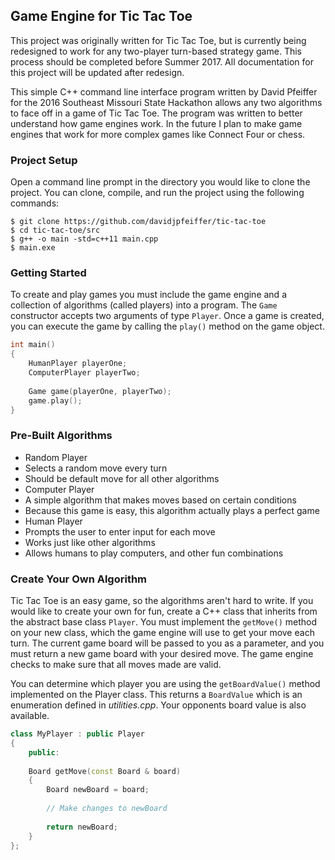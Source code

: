 ## Game Engine for Tic Tac Toe

This project was originally written for Tic Tac Toe, but is currently being redesigned to work for any two-player turn-based strategy game. This process should be completed before Summer 2017. All documentation for this project will be updated after redesign.

This simple C++ command line interface program written by David Pfeiffer for the 2016 Southeast Missouri State Hackathon allows any two algorithms to face off in a game of Tic Tac Toe. The program was written to better understand how game engines work. In the future I plan to make game engines that work for more complex games like Connect Four or chess.

### Project Setup

Open a command line prompt in the directory you would like to clone the project. You can clone, compile, and run the project using the following commands:
```
$ git clone https://github.com/davidjpfeiffer/tic-tac-toe
$ cd tic-tac-toe/src
$ g++ -o main -std=c++11 main.cpp
$ main.exe
```

### Getting Started

To create and play games you must include the game engine and a collection of algorithms (called players) into a program. The `Game` constructor accepts two arguments of type `Player`. Once a game is created, you can execute the game by calling the `play()` method on the game object.

```c++
int main()
{
	HumanPlayer playerOne;
	ComputerPlayer playerTwo;
	
	Game game(playerOne, playerTwo);
	game.play();
}
```

### Pre-Built Algorithms

* Random Player
 * Selects a random move every turn
 * Should be default move for all other algorithms
* Computer Player
 * A simple algorithm that makes moves based on certain conditions
 * Because this game is easy, this algorithm actually plays a perfect game
* Human Player
 * Prompts the user to enter input for each move
 * Works just like other algorithms
 * Allows humans to play computers, and other fun combinations

### Create Your Own Algorithm

Tic Tac Toe is an easy game, so the algorithms aren't hard to write. If you would like to create your own for fun, create a C++ class that inherits from the abstract base class `Player`. You must implement the `getMove()` method on your new class, which the game engine will use to get your move each turn. The current game board will be passed to you as a parameter, and you must return a new game board with your desired move. The game engine checks to make sure that all moves made are valid.

You can determine which player you are using the `getBoardValue()` method implemented on the Player class. This returns a `BoardValue` which is an enumeration defined in <i>utilities.cpp</i>. Your opponents board value is also available.

```c++
class MyPlayer : public Player
{
	public:
	
	Board getMove(const Board & board)
	{
		Board newBoard = board;
		
		// Make changes to newBoard
		
		return newBoard;
	}
};
```
